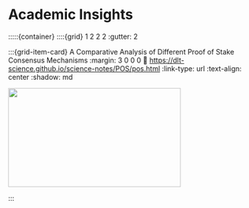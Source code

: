 # Academic Insights

:::::{container}
::::{grid} 1 2 2 2
:gutter: 2

:::{grid-item-card} A Comparative Analysis of Different Proof of Stake Consensus Mechanisms
:margin: 3 0 0 0
:link: https://dlt-science.github.io/science-notes/POS/pos.html
:link-type: url
:text-align: center
:shadow: md

<img src= "https://learn.g2.com/hs-fs/hubfs/G2CM_FI664_Learn_Article_Images_%5BProof_of_Stake%5D_V1b.png?width=690&name=G2CM_FI664_Learn_Article_Images_%5BProof_of_Stake%5D_V1b.png"  width="350px" height="200px">


:::
